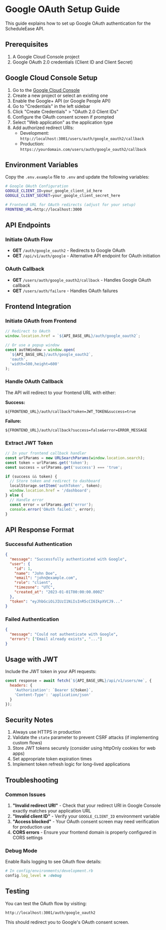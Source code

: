 # Google OAuth Setup Guide

This guide explains how to set up Google OAuth authentication for the ScheduleEase API.

## Prerequisites

1. A Google Cloud Console project
2. Google OAuth 2.0 credentials (Client ID and Client Secret)

## Google Cloud Console Setup

1. Go to the [Google Cloud Console](https://console.cloud.google.com/)
2. Create a new project or select an existing one
3. Enable the Google+ API (or Google People API)
4. Go to "Credentials" in the left sidebar
5. Click "Create Credentials" > "OAuth 2.0 Client IDs"
6. Configure the OAuth consent screen if prompted
7. Select "Web application" as the application type
8. Add authorized redirect URIs:
   - Development: `http://localhost:3001/users/auth/google_oauth2/callback`
   - Production: `https://yourdomain.com/users/auth/google_oauth2/callback`

## Environment Variables

Copy the `.env.example` file to `.env` and update the following variables:

```bash
# Google OAuth Configuration
GOOGLE_CLIENT_ID=your_google_client_id_here
GOOGLE_CLIENT_SECRET=your_google_client_secret_here

# Frontend URL for OAuth redirects (adjust for your setup)
FRONTEND_URL=http://localhost:3000
```

## API Endpoints

### Initiate OAuth Flow

- **GET** `/auth/google_oauth2` - Redirects to Google OAuth
- **GET** `/api/v1/auth/google` - Alternative API endpoint for OAuth initiation

### OAuth Callback

- **GET** `/users/auth/google_oauth2/callback` - Handles Google OAuth callback
- **GET** `/users/auth/failure` - Handles OAuth failures

## Frontend Integration

### Initiate OAuth from Frontend

```javascript
// Redirect to OAuth
window.location.href = `${API_BASE_URL}/auth/google_oauth2`;

// Or use a popup window
const authWindow = window.open(
  `${API_BASE_URL}/auth/google_oauth2`,
  'oauth',
  'width=500,height=600'
);
```

### Handle OAuth Callback

The API will redirect to your frontend URL with either:

**Success:**
```
${FRONTEND_URL}/auth/callback?token=JWT_TOKEN&success=true
```

**Failure:**
```
${FRONTEND_URL}/auth/callback?success=false&error=ERROR_MESSAGE
```

### Extract JWT Token

```javascript
// In your frontend callback handler
const urlParams = new URLSearchParams(window.location.search);
const token = urlParams.get('token');
const success = urlParams.get('success') === 'true';

if (success && token) {
  // Store token and redirect to dashboard
  localStorage.setItem('authToken', token);
  window.location.href = '/dashboard';
} else {
  // Handle error
  const error = urlParams.get('error');
  console.error('OAuth failed:', error);
}
```

## API Response Format

### Successful Authentication

```json
{
  "message": "Successfully authenticated with Google",
  "user": {
    "id": 1,
    "name": "John Doe",
    "email": "john@example.com",
    "role": "client",
    "timezone": "UTC",
    "created_at": "2023-01-01T00:00:00.000Z"
  },
  "token": "eyJhbGciOiJIUzI1NiIsInR5cCI6IkpXVCJ9..."
}
```

### Failed Authentication

```json
{
  "message": "Could not authenticate with Google",
  "errors": ["Email already exists", "..."]
}
```

## Usage with JWT

Include the JWT token in your API requests:

```javascript
const response = await fetch(`${API_BASE_URL}/api/v1/users/me`, {
  headers: {
    'Authorization': `Bearer ${token}`,
    'Content-Type': 'application/json'
  }
});
```

## Security Notes

1. Always use HTTPS in production
2. Validate the `state` parameter to prevent CSRF attacks (if implementing custom flows)
3. Store JWT tokens securely (consider using httpOnly cookies for web apps)
4. Set appropriate token expiration times
5. Implement token refresh logic for long-lived applications

## Troubleshooting

### Common Issues

1. **"Invalid redirect URI"** - Check that your redirect URI in Google Console exactly matches your application URL
2. **"Invalid client ID"** - Verify your `GOOGLE_CLIENT_ID` environment variable
3. **"Access blocked"** - Your OAuth consent screen may need verification for production use
4. **CORS errors** - Ensure your frontend domain is properly configured in CORS settings

### Debug Mode

Enable Rails logging to see OAuth flow details:

```ruby
# In config/environments/development.rb
config.log_level = :debug
```

## Testing

You can test the OAuth flow by visiting:
```
http://localhost:3001/auth/google_oauth2
```

This should redirect you to Google's OAuth consent screen. 